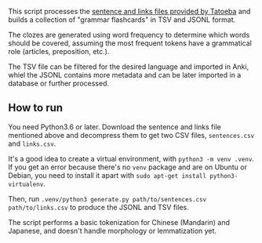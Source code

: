 This script processes the [sentence and links files provided by Tatoeba](https://tatoeba.org/downloads) and builds
a collection of "grammar flashcards" in TSV and JSONL format.

The clozes are generated using word frequency to determine which words should be covered, assuming the most frequent
tokens have a grammatical role (articles, preposition, etc.).

The TSV file can be filtered for the desired language and imported in Anki, whiel the JSONL contains more metadata and
can be later imported in a database or further processed.

## How to run

You need Python3.6 or later. Download the sentence and links file mentioned above and decompress them to get two CSV
files, `sentences.csv` and `links.csv`.

It's a good idea to create a virtual environment, with `python3 -m venv .venv`. If you get an error because there's no
`venv` package and are on Ubuntu or Debian, you need to install it apart with `sudo apt-get install python3-virtualenv`.

Then, run `.venv/python3 generate.py path/to/sentences.csv path/to/links.csv` to produce the JSONL and TSV files.

The script performs a basic tokenization for Chinese (Mandarin) and Japanese, and doesn't handle morphology or
lemmatization yet.
